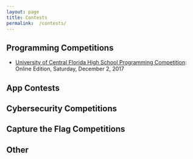 ```yaml
---
layout: page
title: Contests
permalink:  /contests/
---
```


## Programming Competitions

* <a href="https://hspt.ucfprogrammingteam.org/index.php/hspt-online-edition/this-year-s-tournament">University of Central Florida High School Programming Competition</a>:  Online Edition, Saturday, December 2, 2017

## App Contests

## Cybersecurity Competitions

## Capture the Flag Competitions

## Other




